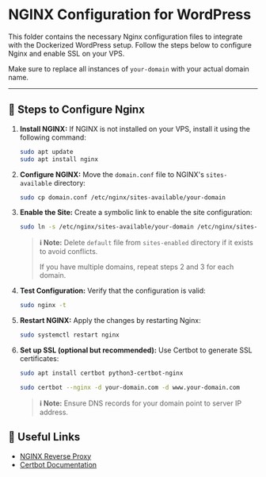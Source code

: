 # NGINX Configuration for WordPress

This folder contains the necessary Nginx configuration files to integrate with the Dockerized WordPress setup. Follow the steps below to configure Nginx and enable SSL on your VPS.

Make sure to replace all instances of `your-domain` with your actual domain name.

---

## 🚀 Steps to Configure Nginx

1. **Install NGINX:** If NGINX is not installed on your VPS, install it using the following command:

   ```sh
   sudo apt update
   sudo apt install nginx
   ```

2. **Configure NGINX:** Move the `domain.conf` file to NGINX's `sites-available` directory:
   
    ```sh
    sudo cp domain.conf /etc/nginx/sites-available/your-domain
    ```

3. **Enable the Site:** Create a symbolic link to enable the site configuration:

    ```sh
    sudo ln -s /etc/nginx/sites-available/your-domain /etc/nginx/sites-enabled/
    ```

    > **ℹ️ Note:** Delete `default` file from `sites-enabled` directory if it exists to avoid conflicts.
    > 
    > If you have multiple domains, repeat steps 2 and 3 for each domain.

4. **Test Configuration:** Verify that the configuration is valid:

    ```sh
    sudo nginx -t
    ```

5. **Restart NGINX:** Apply the changes by restarting Nginx:

    ```sh
    sudo systemctl restart nginx
    ```

6. **Set up SSL (optional but recommended):** Use Certbot to generate SSL certificates:

    ```sh
    sudo apt install certbot python3-certbot-nginx

    sudo certbot --nginx -d your-domain.com -d www.your-domain.com
    ```

    > **ℹ️ Note:** Ensure DNS records for your domain point to server IP address.


## 🔗 Useful Links

- [NGINX Reverse Proxy](https://docs.nginx.com/nginx/admin-guide/web-server/reverse-proxy/)
- [Certbot Documentation](https://certbot.eff.org/docs/)